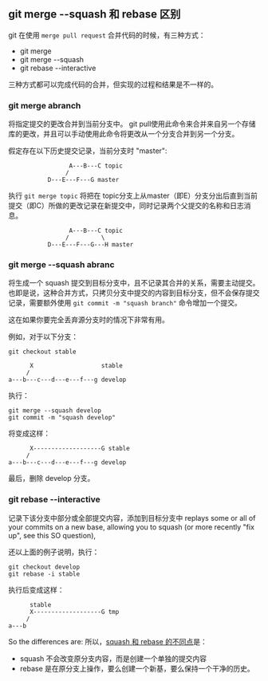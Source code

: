 
## git merge --squash 和 rebase 区别

git 在使用 `merge pull request` 合并代码的时候，有三种方式：

* git merge
* git merge --squash
* git rebase --interactive

三种方式都可以完成代码的合并，但实现的过程和结果是不一样的。

### git merge abranch

将指定提交的更改合并到当前分支中。 git pull使用此命令来合并来自另一个存储库的更改，并且可以手动使用此命令将更改从一个分支合并到另一个分支。

假定存在以下历史提交记录，当前分支时 "master":

                     A---B---C topic
                    /
               D---E---F---G master

执行 `git merge topic` 将把在 topic分支上从master（即E）分支分出后直到当前提交（即C）所做的更改记录在新提交中，同时记录两个父提交的名称和日志消息。

                     A---B---C topic
                    /         \
               D---E---F---G---H master



### git merge --squash abranc
将生成一个 squash 提交到目标分支中，且不记录其合并的关系，需要主动提交。也即是说，这种合并方式，只拷贝分支中提交的内容到目标分支，但不会保存提交记录，需要额外使用 `git commit -m "squash branch"` 命令增加一个提交。

这在如果你要完全丢弃源分支时的情况下非常有用。

例如，对于以下分支：

    git checkout stable

          X                   stable
         /                   
    a---b---c---d---e---f---g develop

执行：

    git merge --squash develop      
    git commit -m "squash develop"
将变成这样：

          X-------------------G stable
         /                   
    a---b---c---d---e---f---g develop
最后，删除 develop 分支。

### git rebase --interactive
记录下该分支中部分或全部提交内容，添加到目标分支中
replays some or all of your commits on a new base, allowing you to squash (or more recently "fix up", see this SO question), 

还以上面的例子说明，执行：

    git checkout develop
    git rebase -i stable

执行后变成这样：

          stable
          X-------------------G tmp
         /                     
    a---b


So the differences are:
所以，[squash 和 rebase 的不同点](https://stackoverflow.com/questions/2427238/in-git-what-is-the-difference-between-merge-squash-and-rebase)是：
* squash 不会改变原分支内容，而是创建一个单独的提交内容
* rebase 是在原分支上操作，要么创建一个新基，要么保持一个干净的历史。
